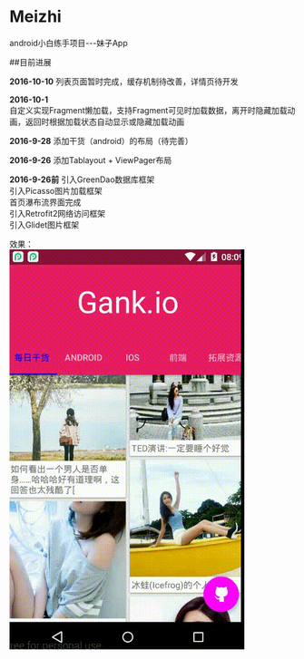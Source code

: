 # Meizhi
android小白练手项目---妹子App

##目前进展

**2016-10-10**
列表页面暂时完成，缓存机制待改善，详情页待开发

**2016-10-1**  
自定义实现Fragment懒加载，支持Fragment可见时加载数据，离开时隐藏加载动画，返回时根据加载状态自动显示或隐藏加载动画  

**2016-9-28**
添加干货（android）的布局（待完善）

**2016-9-26**
添加Tablayout + ViewPager布局

**2016-9-26前**
引入GreenDao数据库框架  
引入Picasso图片加载框架  
首页瀑布流界面完成  
引入Retrofit2网络访问框架  
引入Glidet图片框架

效果：  
![](./picture/meizi5.gif)




